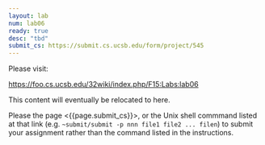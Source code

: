 ```yaml
---
layout: lab
num: lab06
ready: true
desc: "tbd"
submit_cs: https://submit.cs.ucsb.edu/form/project/545
---
```


Please visit:

<https://foo.cs.ucsb.edu/32wiki/index.php/F15:Labs:lab06>

This content will eventually be relocated to here.

Please the page <{{page.submit_cs}}>, or the Unix shell commmand listed at that
link (e.g. `~submit/submit -p nnn file1 file2 ... filen`) to
submit your assignment rather than the command listed in the instructions. 
